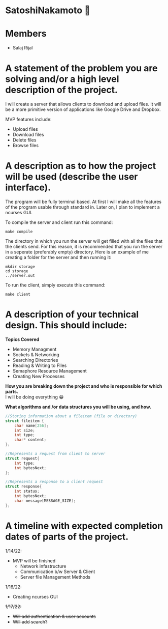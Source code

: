 # SatoshiNakamoto 🥷

# Members
* Salaj Rijal
     
# A statement of the problem you are solving and/or a high level description of the project.
I will create a server that allows clients to download and upload files. It will be a more primitive version of applications like Google Drive and Dropbox. 

MVP features include:
- Upload files
- Download files
- Delete files
- Browse files

# A description as to how the project will be used (describe the user interface).
The program will be fully terminal based. At first I will  make all the features of the program usable through standard in. Later on, I plan to implement a ncurses GUI.

To compile the server and client run this command:
```
make compile
```

The directory in which you run the server will get filled with all the files that the clients send. For this reason, it is recommended that you run the server in a seperate (preferably empty) directory. Here is an example of me creating a folder for the server and then running it:
```
mkdir storage
cd storage
../server.out
```

To run the client, simply execute this command:
```
make client
```

# A description of your technical design. This should include:

**Topics Covered**   
* Memory Managment
* Sockets & Networking
* Searching Directories
* Reading & Writing to FIles
* Semaphore Resource Management
* Creating New Processes


**How you are breaking down the project and who is responsible for which parts.** <br>
I will be doing everything 😁
  
**What algorithms and /or data structures you will be using, and how.**
<br>
```c
//Storing information about a fileitem (file or directory)
struct fileitem {
	char name[256];
	int size;
	int type;
	char* content;
};

//Represents a request from client to server
struct request{
	int type;
	int bytesNext;
};

//Represents a response to a client request
struct response{
	int status;
	int bytesNext;
	char message[MESSAGE_SIZE];
};
```

# A timeline with expected completion dates of parts of the project.

1/14/22:
- MVP will be finished
	- Network infastructure
	- Communication b/w Server & Client
	- Server file Management Methods

1/16/22:
- Creating ncurses GUI

~~1/17/22:~~
- ~~Will add authentication & user accounts~~
- ~~Will add search?~~
